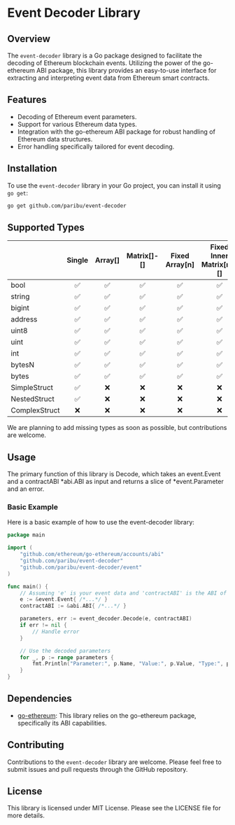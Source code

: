 # Event Decoder Library

## Overview
The `event-decoder` library is a Go package designed to facilitate the decoding of Ethereum blockchain events. Utilizing the power of the go-ethereum ABI package, this library provides an easy-to-use interface for extracting and interpreting event data from Ethereum smart contracts.

## Features
- Decoding of Ethereum event parameters.
- Support for various Ethereum data types.
- Integration with the go-ethereum ABI package for robust handling of Ethereum data structures.
- Error handling specifically tailored for event decoding.

## Installation
To use the `event-decoder` library in your Go project, you can install it using `go get`:

```bash
go get github.com/paribu/event-decoder
```

## Supported Types

|               | Single | Array[] | Matrix[]-[] | Fixed Array[n] | Fixed Inner Matrix[n]-[] | Fixed Outer Matrix[]-[n] | Fixed Matrix[n]-[n] |
| ------------- |:------:|:-------:|:-----------:|:--------------:|:------------------------:|:------------------------:|:-------------------:|
| bool          |   ✅   |    ✅   |      ✅     |       ✅       |            ✅            |            ✅            |          ✅         |
| string        |   ✅   |    ✅   |      ✅     |       ✅       |            ✅            |            ✅            |          ✅         |
| bigint        |   ✅   |    ✅   |      ✅     |       ✅       |            ✅            |            ✅            |          ✅         |
| address       |   ✅   |    ✅   |      ✅     |       ✅       |            ✅            |            ✅            |          ✅         |
| uint8         |   ✅   |    ✅   |      ✅     |       ✅       |            ✅            |            ✅            |          ✅         |
| uint          |   ✅   |    ✅   |      ✅     |       ✅       |            ✅            |            ✅            |          ✅         |
| int           |   ✅   |    ✅   |      ✅     |       ✅       |            ✅            |            ✅            |          ✅         |
| bytesN        |   ✅   |    ✅   |      ✅     |       ✅       |            ✅            |            ✅            |          ✅         |
| bytes         |   ✅   |    ✅   |      ✅     |       ✅       |            ✅            |            ✅            |          ✅         |
| SimpleStruct  |   ✅   |    ❌   |      ❌     |       ❌       |            ❌            |            ❌            |          ❌         |
| NestedStruct  |   ✅   |    ❌   |      ❌     |       ❌       |            ❌            |            ❌            |          ❌         |
| ComplexStruct |   ❌   |    ❌   |      ❌     |       ❌       |            ❌            |            ❌            |          ❌         |

We are planning to add missing types as soon as possible, but contributions are welcome.

## Usage
The primary function of this library is Decode, which takes an event.Event and a contractABI *abi.ABI as input and returns a slice of *event.Parameter and an error.

### Basic Example
Here is a basic example of how to use the event-decoder library:

```go
package main

import (
    "github.com/ethereum/go-ethereum/accounts/abi"
    "github.com/paribu/event-decoder"
    "github.com/paribu/event-decoder/event"
)

func main() {
    // Assuming 'e' is your event data and 'contractABI' is the ABI of the contract
    e := &event.Event{ /*...*/ }
    contractABI := &abi.ABI{ /*...*/ }

    parameters, err := event_decoder.Decode(e, contractABI)
    if err != nil {
        // Handle error
    }

    // Use the decoded parameters
    for _, p := range parameters {
        fmt.Println("Parameter:", p.Name, "Value:", p.Value, "Type:", p.Type)
    }
}
```

## Dependencies
- [go-ethereum](https://github.com/ethereum/go-ethereum): This library relies on the go-ethereum package, specifically its ABI capabilities.

## Contributing
Contributions to the `event-decoder` library are welcome. Please feel free to submit issues and pull requests through the GitHub repository.

## License
This library is licensed under MIT License. Please see the LICENSE file for more details.
